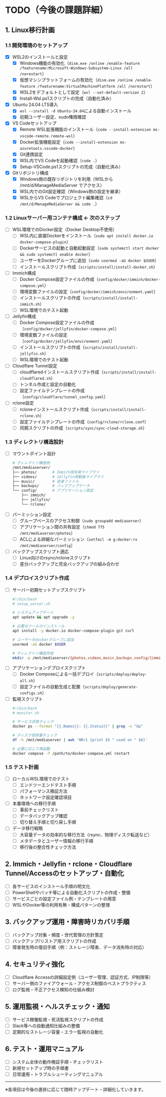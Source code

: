 # TODO（今後の課題詳細）

## 1. Linux移行計画

### 1.1 開発環境のセットアップ
- [x] WSL2のインストールと設定
  - [x] Windows機能の有効化（`dism.exe /online /enable-feature /featurename:Microsoft-Windows-Subsystem-Linux /all /norestart`）
  - [x] 仮想マシンプラットフォームの有効化（`dism.exe /online /enable-feature /featurename:VirtualMachinePlatform /all /norestart`）
  - [x] WSL2をデフォルトとして設定（`wsl --set-default-version 2`）
  - [x] Install-Wsl.ps1スクリプトの完成（自動化済み）
- [x] Ubuntu 24.04 LTS導入
  - [x] `wsl --install -d Ubuntu-24.04`による自動インストール
  - [x] 初期ユーザー設定、sudo権限確認
- [x] VS Codeセットアップ
  - [x] Remote WSL拡張機能のインストール（`code --install-extension ms-vscode-remote.remote-wsl`）
  - [x] Docker拡張機能設定（`code --install-extension ms-azuretools.vscode-docker`）
  - [x] Git連携設定
  - [x] WSL内でVS Codeを起動確認（`code .`）
  - [x] Setup-VSCode.ps1スクリプトの完成（自動化済み）
- [x] Gitリポジトリ構成
  - [x] Windows側の既存リポジトリを利用（WSLから /mnt/d/ManageMediaServer でアクセス）
  - [x] WSL内でのGit設定確認（Windows側の設定を継承）
  - [x] WSLからVS Codeでプロジェクト編集確認（`cd /mnt/d/ManageMediaServer && code .`）

### 1.2 Linuxサーバー用コンテナ構成 **← 次のステップ**
- [ ] WSL環境でのDocker設定（Docker Desktop不使用）
  - [ ] WSL内に直接Dockerをインストール（`sudo apt install docker.io docker-compose-plugin`）
  - [ ] Dockerサービスの起動と自動起動設定（`sudo systemctl start docker && sudo systemctl enable docker`）
  - [ ] ユーザーをDockerグループに追加（`sudo usermod -aG docker $USER`）
  - [ ] インストールスクリプト作成（`scripts/install/install-docker.sh`）
- [ ] Immich構成
  - [ ] Docker Compose設定ファイルの作成（`config/docker/immich/docker-compose.yml`）
  - [ ] 環境変数ファイルの設定（`config/docker/immich/environment.yaml`）
  - [ ] インストールスクリプトの作成（`scripts/install/install-immich.sh`）
  - [ ] WSL環境でのテスト起動
- [ ] Jellyfin構成
  - [ ] Docker Compose設定ファイルの作成（`config/docker/jellyfin/docker-compose.yml`）
  - [ ] 環境変数ファイルの設定（`config/docker/jellyfin/environment.yaml`）
  - [ ] インストールスクリプトの作成（`scripts/install/install-jellyfin.sh`）
  - [ ] WSL環境でのテスト起動
- [ ] Cloudflare Tunnel設定
  - [ ] cloudflaredインストールスクリプト作成（`scripts/install/install-cloudflared.sh`）
  - [ ] トンネル作成と設定の自動化
  - [ ] 設定ファイルテンプレートの作成（`config/cloudflare/tunnel_config.yaml`）
- [ ] rclone設定
  - [ ] rcloneインストールスクリプト作成（`scripts/install/install-rclone.sh`）
  - [ ] 設定ファイルテンプレートの作成（`config/rclone/rclone.conf`）
  - [ ] 同期スクリプトの作成（`scripts/sync/sync-cloud-storage.sh`）

### 1.3 ディレクトリ構造設計
- [ ] マウントポイント設計
  ```bash
  # ディレクトリ構造例
  /mnt/mediaserver/
  ├── photos/       # Immich用写真ライブラリ
  ├── videos/       # Jellyfin用動画ライブラリ
  ├── music/        # 音楽ファイル
  ├── backups/      # バックアップデータ
  └── config/       # アプリケーション設定
      ├── immich/
      ├── jellyfin/
      └── rclone/
  ```
- [ ] パーミッション設定
  - [ ] グループベースのアクセス制御（`sudo groupadd mediaserver`）
  - [ ] アプリケーション間の共有設定（`chmod 775 /mnt/mediaserver/photos`）
  - [ ] ACLによる詳細なパーミッション（`setfacl -m g:docker:rx /mnt/mediaserver/config`）
- [ ] バックアップスクリプト適応
  - [ ] Linux向けのrsync/rcloneスクリプト
  - [ ] 差分バックアップと完全バックアップの組み合わせ

### 1.4 デプロイスクリプト作成
- [ ] サーバー初期セットアップスクリプト
  ```bash
  #!/bin/bash
  # setup_server.sh
  
  # システムアップデート
  apt update && apt upgrade -y
  
  # 必要なツールのインストール
  apt install -y docker.io docker-compose-plugin git curl
  
  # ユーザーをdockerグループに追加
  usermod -aG docker $USER
  
  # ディレクトリ構造作成
  mkdir -p /mnt/mediaserver/{photos,videos,music,backups,config/{immich,jellyfin,rclone}}
  ```
- [ ] アプリケーションデプロイスクリプト
  - [ ] Docker Composeによる一括デプロイ（`scripts/deploy/deploy-all.sh`）
  - [ ] 設定ファイルの自動生成と配置（`scripts/deploy/generate-configs.sh`）
- [ ] 監視スクリプト
  ```bash
  #!/bin/bash
  # monitor.sh
  
  # サービス状態チェック
  docker ps --format "{{.Names}}: {{.Status}}" | grep -v "Up"
  
  # ディスク使用量チェック
  df -h /mnt/mediaserver | awk 'NR>1 {print $5 " used on " $6}'
  
  # 必要に応じて再起動
  docker compose -f /path/to/docker-compose.yml restart
  ```

### 1.5 テスト計画
- [ ] ローカルWSL環境でのテスト
  - [ ] エンドツーエンドテスト手順
  - [ ] パフォーマンス検証方法
  - [ ] ネットワーク設定確認項目
- [ ] 本番環境への移行手順
  - [ ] 事前チェックリスト
  - [ ] データバックアップ確認
  - [ ] 切り替え手順と切り戻し手順
- [ ] データ移行戦略
  - [ ] 大容量データの効率的な移行方法（rsync、物理ディスク転送など）
  - [ ] メタデータとユーザー情報の移行手順
  - [ ] 移行後の整合性チェック方法

## 2. Immich・Jellyfin・rclone・Cloudflare Tunnel/Accessのセットアップ・自動化
- [ ] 各サービスのインストール手順の明文化
- [ ] PowerShellやバッチ等による自動化スクリプトの作成・整備
- [ ] サービスごとの設定ファイル例・テンプレートの用意
- [ ] WSLやDocker等の利用有無・構成パターンの整理

## 3. バックアップ運用・障害時リカバリ手順
- [ ] バックアップ対象・頻度・世代管理の方針策定
- [ ] バックアップ/リストア用スクリプトの作成
- [ ] 障害発生時の復旧手順（例：ストレージ障害、データ消失時の対応）

## 4. セキュリティ強化
- [ ] Cloudflare Accessの詳細設定例（ユーザー管理、認証方式、IP制限等）
- [ ] サーバー側のファイアウォール・アクセス制御のベストプラクティス
- [ ] ログ監視・不正アクセス検知の仕組み検討

## 5. 運用監視・ヘルスチェック・通知
- [ ] サービス稼働監視・死活監視スクリプトの作成
- [ ] Slack等への自動通知仕組みの整備
- [ ] 定期的なストレージ容量・エラー監視の自動化

## 6. テスト・運用マニュアル
- [ ] システム全体の動作検証手順・チェックリスト
- [ ] 新規セットアップ時の手順書
- [ ] 日常運用・トラブルシューティングマニュアル

---

※各項目は今後の進捗に応じて随時アップデート・詳細化していきます。
